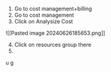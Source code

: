 
1. Go to cost management+billing
2. Go to cost management
3. Click on Analysize Cost

![[Pasted image 20240626185653.png]]

4. Click on resources group there
5.  

u
g
